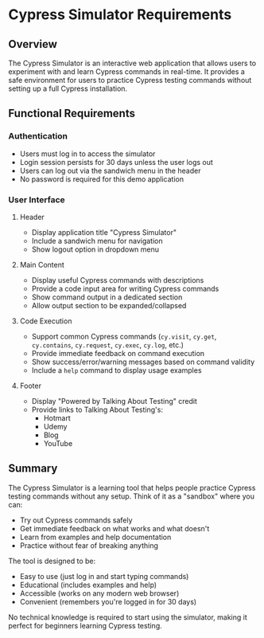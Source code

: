 # Cypress Simulator Requirements

## Overview

The Cypress Simulator is an interactive web application that allows users to experiment with and learn Cypress commands in real-time. It provides a safe environment for users to practice Cypress testing commands without setting up a full Cypress installation.

## Functional Requirements

### Authentication

- Users must log in to access the simulator
- Login session persists for 30 days unless the user logs out
- Users can log out via the sandwich menu in the header
- No password is required for this demo application

### User Interface

1. Header
   - Display application title "Cypress Simulator"
   - Include a sandwich menu for navigation
   - Show logout option in dropdown menu

2. Main Content
   - Display useful Cypress commands with descriptions
   - Provide a code input area for writing Cypress commands
   - Show command output in a dedicated section
   - Allow output section to be expanded/collapsed

3. Code Execution
   - Support common Cypress commands (`cy.visit`, `cy.get`, `cy.contains`, `cy.request`, `cy.exec`, `cy.log`, etc.)
   - Provide immediate feedback on command execution
   - Show success/error/warning messages based on command validity
   - Include a `help` command to display usage examples

4. Footer
   - Display "Powered by Talking About Testing" credit
   - Provide links to Talking About Testing's:
     - Hotmart
     - Udemy
     - Blog
     - YouTube

## Summary

The Cypress Simulator is a learning tool that helps people practice Cypress testing commands without any setup. Think of it as a "sandbox" where you can:

- Try out Cypress commands safely
- Get immediate feedback on what works and what doesn't
- Learn from examples and help documentation
- Practice without fear of breaking anything

The tool is designed to be:

- Easy to use (just log in and start typing commands)
- Educational (includes examples and help)
- Accessible (works on any modern web browser)
- Convenient (remembers you're logged in for 30 days)

No technical knowledge is required to start using the simulator, making it perfect for beginners learning Cypress testing.
